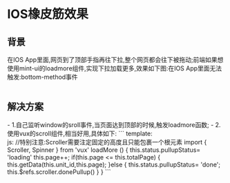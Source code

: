 <h1>IOS橡皮筋效果</h1>
<h2>背景</h2>
<p class="danger">
  在IOS App里面,网页到了顶部手指再往下拉,整个网页都会往下被拖动;前端如果想使用mint-ui的loadmore组件,实现下拉加载更多,效果如下图:在IOS App里面无法触发:bottom-method事件
</p>
<img src="/webView/images/pull.gif" alt="">
<h2>解决方案</h2>
- 1.自己监听window的sroll事件,当页面达到顶部的时候,触发loadmore函数;
- 2.使用vux的scroll组件,相当好用,具体如下:
```
template:
<scroller lock-x scrollbar-y use-pulldown :height="scrollHeight-10 + 'px'" @on-pulldown-loading="loadmore" ref="demo3" v-model="status2">
    <div class="msg_wrap"> 
    </div>
    <!-- slot -->
    <div slot="pulldown" class="xs-plugin-pulldown-container xs-plugin-pulldown-down" style="position: absolute; width: 100%; height: 60px; line-height: 60px; top: -60px; text-align: center;">
        <span v-show="status2.pulldownStatus === 'default'"></span>
        <span class="pulldown-arrow" v-show="status2.pulldownStatus === 'down' || status2.pulldownStatus === 'up'" :class="{'rotate': status2.pulldownStatus === 'up'}">加载更多...</span>
        <span v-show="status2.pulldownStatus === 'loading'"><spinner type="ios-small"></spinner></span>
    </div>
</scroller>
js:
//特别注意:Scroller需要注定固定的高度且只能包裹一个根元素
import { Scroller, Spinner  } from 'vux'
loadMore () {
    this.status.pullupStatus= 'loading'
    this.page++;                
    if(this.page <= this.totalPage) {
        this.getData(this.unit_id,this.page);
    }else {
        this.status.pullupStatus= 'done';
        this.$refs.scroller.donePullup()
    }
}
```